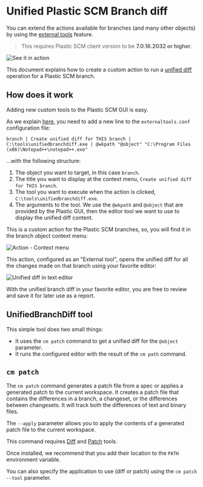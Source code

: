 # Unified Plastic SCM Branch diff

You can extend the actions available for branches (and many other objects) by using the [external tools](https://www.plasticscm.com/documentation/gui/plastic-scm-version-control-gui-guide#HowtorunexternaltoolsonPlasticSCMobjects) feature.

> This requires Plastic SCM client version to be **7.0.16.2032 or higher**.

![See it in action](https://4.bp.blogspot.com/-mW-mDNmoiPA/W-VG4-W87VI/AAAAAAAABEE/kXVIQKxlWiUPhoexOXd25rj1hvm_WloKwCLcBGAs/s1600/unified-diff.gif)

This document explains how to create a custom action to run a [unified diff](http://www.gnu.org/software/diffutils/manual/html_node/Detailed-Unified.html#Detailed-Unified) operation for a Plastic SCM branch.

## How does it work

Adding new custom tools to the Plastic SCM GUI is easy.

As we explain [here](https://www.plasticscm.com/documentation/gui/plastic-scm-version-control-gui-guide#HowtorunexternaltoolsonPlasticSCMobjects), you need to add a new line to the `externaltools.conf` configuration file:

```text
branch | Create unified diff for THIS branch | C:\tools\unifiedbranchdiff.exe | @wkpath "@object" "C:\Program Files (x86)\Notepad++\notepad++.exe"
```

...with the following structure:

1. The object you want to target, in this case `branch`.
2. The title you want to display at the context menu, `Create unified diff for THIS branch`.
3. The tool you want to execute when the action is clicked, `C:\tools\unifiedbranchdiff.exe`.
4. The arguments to the tool. We use the `@wkpath` and `@object` that are provided by the Plastic GUI, then the editor tool we want to use to display the unified diff content.

This is a custom action for the Plastic SCM branches, so, you will find it in the branch object context menu:

![Action - Context menu](https://3.bp.blogspot.com/-sj-20vDwF2U/W-VCDn-ah6I/AAAAAAAABDg/Rj3uVRvf54AehbuOeLh5gYshGRXcp0MEQCLcBGAs/s1600/context-menu.png)

This action, configured as an "External tool", opens the unified diff for all the changes made on that branch using your favorite editor:

![Unified diff in text editor](https://1.bp.blogspot.com/-BnM9gPc_Ib4/W-VDQHQx-XI/AAAAAAAABDs/uc62BJ7U1L8Y8aKgaldD0Wg6m5agbBzpwCLcBGAs/s1600/notepad%252B%252B.png)

With the unified branch diff in your favorite editor, you are free to review and save it for later use as a report.</p>

## UnifiedBranchDiff tool

This simple tool does two small things:

- It uses the `cm patch` command to get a unified diff for the `@object` parameter.
- It runs the configured editor with the result of the `cm path` command.

## `cm patch`

The `cm patch` command generates a patch file from a spec or applies a generated patch to the current workspace. It creates a patch file that contains the differences in a branch, a changeset, or the differences between changesets. It will track both the differences of text and binary files.

The `--apply` parameter allows you to apply the contents of a generated patch file to the current workspace.

This command requires [Diff](http://gnuwin32.sourceforge.net/packages/diffutils.htm) and [Patch](http://gnuwin32.sourceforge.net/packages/patch.htm) tools.

Once installed, we recommend that you add their location to the `PATH` environment variable.

You can also specify the application to use (diff or patch) using the `cm patch --tool` parameter.
